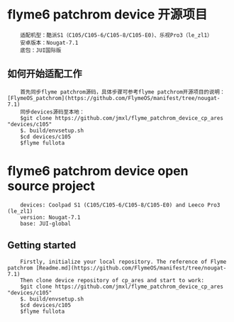 flyme6 patchrom device 开源项目
=======
		适配机型：酷派S1（C105/C105-6/C105-8/C105-E0)、乐视Pro3（le_zl1）
		安卓版本：Nougat-7.1
		底包：JUI国际版
如何开始适配工作
-------
		首先同步flyme patchrom源码，具体步骤可参考flyme patchrom开源项目的说明：[FlymeOS_patchrom](https://github.com/FlymeOS/manifest/tree/nougat-7.1)
		同步devices源码至本地：
		$git clone https://github.com/jmxl/flyme_patchrom_device_cp_ares "devices/c105"
		$. build/envsetup.sh
		$cd devices/c105
		$flyme fullota
flyme6 patchrom device open source project
=======
		devices: Coolpad S1 (C105/C105-6/C105-8/C105-E0) and Leeco Pro3 (le_zl1)
		version: Nougat-7.1
		base: JUI-global
Getting started
-------
		Firstly, initialize your local repository. The reference of Flyme patchrom [Readme.md](https://github.com/FlymeOS/manifest/tree/nougat-7.1)
		Then clone device repository of cp_ares and start to work:
		$git clone https://github.com/jmxl/flyme_patchrom_device_cp_ares "devices/c105"
		$. build/envsetup.sh
		$cd devices/c105
		$flyme fullota
